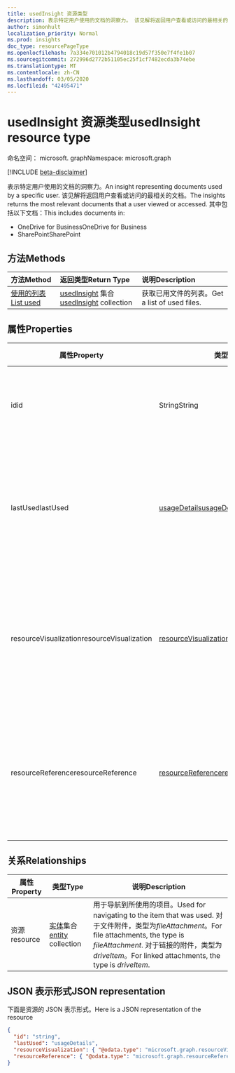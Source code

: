 ```yaml
---
title: usedInsight 资源类型
description: 表示特定用户使用的文档的洞察力。 该见解将返回用户查看或访问的最相关的文档。
author: simonhult
localization_priority: Normal
ms.prod: insights
doc_type: resourcePageType
ms.openlocfilehash: 7a334e701012b4794018c19d57f350e7f4fe1b07
ms.sourcegitcommit: 272996d2772b51105ec25f1cf7482ecda3b74ebe
ms.translationtype: MT
ms.contentlocale: zh-CN
ms.lasthandoff: 03/05/2020
ms.locfileid: "42495471"
---
```

# <a name="usedinsight-resource-type"></a><span data-ttu-id="dfde1-104">usedInsight 资源类型</span><span class="sxs-lookup"><span data-stu-id="dfde1-104">usedInsight resource type</span></span>

<span data-ttu-id="dfde1-105">命名空间： microsoft. graph</span><span class="sxs-lookup"><span data-stu-id="dfde1-105">Namespace: microsoft.graph</span></span>

[!INCLUDE [beta-disclaimer](../../includes/beta-disclaimer.md)]

<span data-ttu-id="dfde1-106">表示特定用户使用的文档的洞察力。</span><span class="sxs-lookup"><span data-stu-id="dfde1-106">An insight representing documents used by a specific user.</span></span> <span data-ttu-id="dfde1-107">该见解将返回用户查看或访问的最相关的文档。</span><span class="sxs-lookup"><span data-stu-id="dfde1-107">The insights returns the most relevant documents that a user viewed or accessed.</span></span> <span data-ttu-id="dfde1-108">其中包括以下文档：</span><span class="sxs-lookup"><span data-stu-id="dfde1-108">This includes documents in:</span></span>

- <span data-ttu-id="dfde1-109">OneDrive for Business</span><span class="sxs-lookup"><span data-stu-id="dfde1-109">OneDrive for Business</span></span>
- <span data-ttu-id="dfde1-110">SharePoint</span><span class="sxs-lookup"><span data-stu-id="dfde1-110">SharePoint</span></span>

## <a name="methods"></a><span data-ttu-id="dfde1-111">方法</span><span class="sxs-lookup"><span data-stu-id="dfde1-111">Methods</span></span>

| <span data-ttu-id="dfde1-112">方法</span><span class="sxs-lookup"><span data-stu-id="dfde1-112">Method</span></span>       | <span data-ttu-id="dfde1-113">返回类型</span><span class="sxs-lookup"><span data-stu-id="dfde1-113">Return Type</span></span>  |<span data-ttu-id="dfde1-114">说明</span><span class="sxs-lookup"><span data-stu-id="dfde1-114">Description</span></span>|
|:---------------|:--------|:----------|
|[<span data-ttu-id="dfde1-115">使用的列表</span><span class="sxs-lookup"><span data-stu-id="dfde1-115">List used</span></span>](../api/insights-list-used.md) |<span data-ttu-id="dfde1-116">[usedInsight](insights-used.md) 集合</span><span class="sxs-lookup"><span data-stu-id="dfde1-116">[usedInsight](insights-used.md) collection</span></span>| <span data-ttu-id="dfde1-117">获取已用文件的列表。</span><span class="sxs-lookup"><span data-stu-id="dfde1-117">Get a list of used files.</span></span>|

## <a name="properties"></a><span data-ttu-id="dfde1-118">属性</span><span class="sxs-lookup"><span data-stu-id="dfde1-118">Properties</span></span>

| <span data-ttu-id="dfde1-119">属性</span><span class="sxs-lookup"><span data-stu-id="dfde1-119">Property</span></span>              | <span data-ttu-id="dfde1-120">类型</span><span class="sxs-lookup"><span data-stu-id="dfde1-120">Type</span></span>                      | <span data-ttu-id="dfde1-121">说明</span><span class="sxs-lookup"><span data-stu-id="dfde1-121">Description</span></span>  |
| -------------         |---------------            | -------------|
| <span data-ttu-id="dfde1-122">id</span><span class="sxs-lookup"><span data-stu-id="dfde1-122">id</span></span>                    | <span data-ttu-id="dfde1-123">String</span><span class="sxs-lookup"><span data-stu-id="dfde1-123">String</span></span>                    | <span data-ttu-id="dfde1-124">关系的唯一标识符。</span><span class="sxs-lookup"><span data-stu-id="dfde1-124">Unique identifier of the relationship.</span></span> <span data-ttu-id="dfde1-125">只读。</span><span class="sxs-lookup"><span data-stu-id="dfde1-125">Read only.</span></span>        |
| <span data-ttu-id="dfde1-126">lastUsed</span><span class="sxs-lookup"><span data-stu-id="dfde1-126">lastUsed</span></span>              | [<span data-ttu-id="dfde1-127">usageDetails</span><span class="sxs-lookup"><span data-stu-id="dfde1-127">usageDetails</span></span>](insights-usagedetails.md)              | <span data-ttu-id="dfde1-128">有关用户上次查看和修改项目的时间的信息。</span><span class="sxs-lookup"><span data-stu-id="dfde1-128">Information about when the item was last viewed and modified by the user.</span></span> <span data-ttu-id="dfde1-129">只读。</span><span class="sxs-lookup"><span data-stu-id="dfde1-129">Read only.</span></span>     |
| <span data-ttu-id="dfde1-130">resourceVisualization</span><span class="sxs-lookup"><span data-stu-id="dfde1-130">resourceVisualization</span></span> | [<span data-ttu-id="dfde1-131">resourceVisualization</span><span class="sxs-lookup"><span data-stu-id="dfde1-131">resourceVisualization</span></span>](insights-resourcevisualization.md)                | <span data-ttu-id="dfde1-132">可用于在体验中可视化文档的属性。</span><span class="sxs-lookup"><span data-stu-id="dfde1-132">Properties that you can use to visualize the document in your experience.</span></span> <span data-ttu-id="dfde1-133">只读</span><span class="sxs-lookup"><span data-stu-id="dfde1-133">Read-only</span></span>      |
| <span data-ttu-id="dfde1-134">resourceReference</span><span class="sxs-lookup"><span data-stu-id="dfde1-134">resourceReference</span></span>     | [<span data-ttu-id="dfde1-135">resourceReference</span><span class="sxs-lookup"><span data-stu-id="dfde1-135">resourceReference</span></span>](insights-resourcereference.md)                      | <span data-ttu-id="dfde1-136">所用文档的引用属性，例如文档的 url 和类型。</span><span class="sxs-lookup"><span data-stu-id="dfde1-136">Reference properties of the used document, such as the url and type of the document.</span></span> <span data-ttu-id="dfde1-137">只读</span><span class="sxs-lookup"><span data-stu-id="dfde1-137">Read-only</span></span>     |

## <a name="relationships"></a><span data-ttu-id="dfde1-138">关系</span><span class="sxs-lookup"><span data-stu-id="dfde1-138">Relationships</span></span>

| <span data-ttu-id="dfde1-139">属性</span><span class="sxs-lookup"><span data-stu-id="dfde1-139">Property</span></span>      | <span data-ttu-id="dfde1-140">类型</span><span class="sxs-lookup"><span data-stu-id="dfde1-140">Type</span></span>          | <span data-ttu-id="dfde1-141">说明</span><span class="sxs-lookup"><span data-stu-id="dfde1-141">Description</span></span>  |
| ------------- |---------------| -------------|
| <span data-ttu-id="dfde1-142">资源</span><span class="sxs-lookup"><span data-stu-id="dfde1-142">resource</span></span>      | <span data-ttu-id="dfde1-143">[实体](entity.md)集合</span><span class="sxs-lookup"><span data-stu-id="dfde1-143">[entity](entity.md) collection</span></span>    | <span data-ttu-id="dfde1-144">用于导航到所使用的项目。</span><span class="sxs-lookup"><span data-stu-id="dfde1-144">Used for navigating to the item that was used.</span></span> <span data-ttu-id="dfde1-145">对于文件附件，类型为*fileAttachment*。</span><span class="sxs-lookup"><span data-stu-id="dfde1-145">For file attachments, the type is *fileAttachment*.</span></span> <span data-ttu-id="dfde1-146">对于链接的附件，类型为*driveItem*。</span><span class="sxs-lookup"><span data-stu-id="dfde1-146">For linked attachments, the type is *driveItem*.</span></span> |

## <a name="json-representation"></a><span data-ttu-id="dfde1-147">JSON 表示形式</span><span class="sxs-lookup"><span data-stu-id="dfde1-147">JSON representation</span></span>
<span data-ttu-id="dfde1-148">下面是资源的 JSON 表示形式。</span><span class="sxs-lookup"><span data-stu-id="dfde1-148">Here is a JSON representation of the resource</span></span>

<!-- {
  "blockType": "resource",
  "keyProperty":"id",
  "optionalProperties": [
    "resource"
  ],
  "@odata.type": "microsoft.graph.usedInsight"
}-->

```json
{
  "id": "string",
  "lastUsed": "usageDetails",
  "resourceVisualization": { "@odata.type": "microsoft.graph.resourceVisualization" },
  "resourceReference": { "@odata.type": "microsoft.graph.resourceReference" }
}
```
